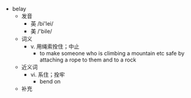 - belay
  - 发音
    - 英 /bi'lei/
    - 美 /'bile/
  - 词义
    - v. 用绳索拴住；中止
      - to make someone who is climbing a mountain etc safe by attaching a rope to them and to a rock
  - 近义词
    - vi. 系住；拴牢
      - bend on
  - 补充